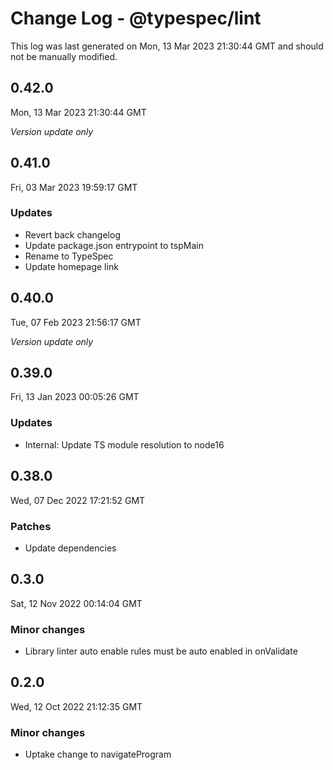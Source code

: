 # Change Log - @typespec/lint

This log was last generated on Mon, 13 Mar 2023 21:30:44 GMT and should not be manually modified.

## 0.42.0
Mon, 13 Mar 2023 21:30:44 GMT

_Version update only_

## 0.41.0
Fri, 03 Mar 2023 19:59:17 GMT

### Updates

- Revert back changelog
- Update package.json entrypoint to tspMain
- Rename to TypeSpec
- Update homepage link

## 0.40.0
Tue, 07 Feb 2023 21:56:17 GMT

_Version update only_

## 0.39.0
Fri, 13 Jan 2023 00:05:26 GMT

### Updates

- Internal: Update TS module resolution to node16

## 0.38.0
Wed, 07 Dec 2022 17:21:52 GMT

### Patches

- Update dependencies

## 0.3.0
Sat, 12 Nov 2022 00:14:04 GMT

### Minor changes

- Library linter auto enable rules must be auto enabled in onValidate

## 0.2.0
Wed, 12 Oct 2022 21:12:35 GMT

### Minor changes

- Uptake change to navigateProgram


